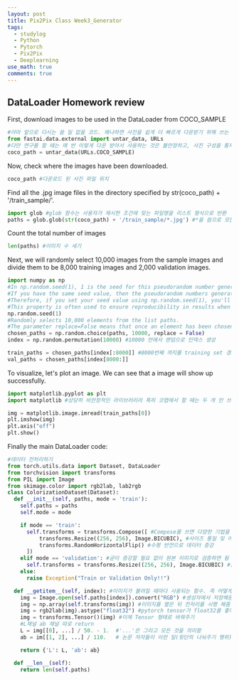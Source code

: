 ```yaml
---
layout: post
title: Pix2Pix Class Week3_Generator
tags:
  - studylog
  - Python
  - Pytorch
  - Pix2Pix
  - Deeplearning
use_math: true
comments: true
---
```

## DataLoader Homework review

First, download images to be used in the DataLoader from COCO_SAMPLE

```python
#아마 앞으로 다시는 쓸 일 없을 코드. 왜냐하면 사진을 쉽게 더 빠르게 다운받기 위해 쓰는 것
from fastai.data.external import untar_data, URLs
#다만 연구를 할 때는 매 번 이렇게 다운 받아서 사용하는 것은 불안정하고, 사진 구성을 통제할 수 없음. 쓸 거면 다운로드 받아서 사용 필요.
coco_path = untar_data(URLs.COCO_SAMPLE)
```

Now, check where the images have been downloaded. 

```python
coco_path #다운로드 된 사진 파일 위치

```
Find all the .jpg image files in the directory specified by str(coco_path) + '/train_sample/'.

```python
import glob #glob 함수는 사용자가 제시한 조건에 맞는 파일명을 리스트 형식으로 반환
paths = glob.glob(str(coco_path) + '/train_sample/*.jpg') #*을 씀으로 모든 jpg파일을 부름
```
Count the total number of images
```python
len(paths) #이미지 수 세기
```

Next, we will randomly select 10,000 images from the sample images and divide them to be 8,000 training images and 2,000 validation images. 

```python
import numpy as np
#In np.random.seed(1), 1 is the seed for this pseudorandom number generation algorithm.
#If you have the same seed value, then the pseudorandom numbers generated afterwards will always follow the same pattern.
#Therefore, if you set your seed value using np.random.seed(1), you'll get identical results each time your code runs.
#This property is often used to ensure reproducibility in results when performing data analysis or training machine learning models
np.random.seed(1)
#Randomly selects 10,000 elements from the list paths.
#The parameter replace=False means that once an element has been chosen it cannot be selected again (i.e., no element will appear more than once in chosen_paths).
chosen_paths = np.random.choice(paths, 10000, replace = False)
index = np.random.permutation(10000) #10000 안에서 랜덤으로 인덱스 생성

train_paths = chosen_paths[index[:8000]] #8000번째 까지를 training set 경로로 지정
val_paths = chosen_paths[index[8000:]]
```
To visualize, let's plot an image. 
We can see that a image will show up successfully. 

```python
import matplotlib.pyplot as plt
import matplotlib #상당히 비안정적인 라이브러리라 특히 코랩에서 할 때는 두 개 안 쓰면 안 되는 경우가 있음

img = matplotlib.image.imread(train_paths[0])
plt.imshow(img)
plt.axis("off")
plt.show()
```
Finally the main DataLoader code: 
```python
#데이터 전처리하기
from torch.utils.data import Dataset, DataLoader
from torchvision import transforms
from PIL import Image
from skimage.color import rgb2lab, lab2rgb
class ColorizationDataset(Dataset):
  def __init__(self, paths, mode = 'train'):
    self.paths = paths
    self.mode = mode

    if mode == 'train':
      self.transforms = transforms.Compose([ #Compose를 쓰면 다양한 기법을 한 번에 적용 가능
          transforms.Resize((256, 256), Image.BICUBIC), #사이즈 통일 및 어떤 알고리즘으로 resize할건지 선언(pil은 이미지 축소 알고리즘)
          transforms.RandomHorizontalFlip() #수평 반전으로 데이터 증강
      ])
    elif mode == 'validation': #굳이 증강할 필요 없이 원본 이미지로 검증하면 됨
      self.transforms = transforms.Resize((256, 256), Image.BICUBIC) #굳이 컴포즈 사용할 필요 없음
    else:
      raise Exception("Train or Validation Only!!")

  def __getitem__(self, index): #이미지가 불려질 때마다 사용되는 함수. 즉 어떻게 이미지를 불러올 것이냐
    img = Image.open(self.paths[index]).convert("RGB") #생성자에서 저장해둔 paths. 흑백 이미지의 경우 채널이 하나만 있어 오류가 있을 수 있기 때문에 rgb 단서를 꼭 넣어줌
    img = np.array(self.transforms(img)) #이미지를 열은 뒤 전처리를 시행 해줌 + Lab color space로 바꿔주기 위해 numpy array 활용
    img = rgb2lab(img).astype("float32") #pytorch tensor가 float32를 좋아함. fool proof 하는 데이터 표현 방법
    img = transforms.Tensor()(img) #이제 Tensor 형태로 바꿔주기
    #L채널 ab 채널 따로 return
    L = img[[0], ...] / 50. - 1.  #'...'은 그리고 모든 것을 의미함
    ab = im[[1, 2], ...] / 110.   # 논문 저자들이 이런 일(뒷단의 나눠주기 행위)을 한 이유는 0-255 범위가 넘 넓어서 -1 ~ 1사이로 정규화 하는 작업. 즉 이렇게 하면 각 채널 전체 scope가 -1 ~ 1로 변환. 꼭 안 해도 되지만 (netwrok가 sturdy해서) 저자가 햇으니깐 ㅎㅎ

    return {'L': L, 'ab': ab}

  def __len__(self):
    return len(self.paths)
```
